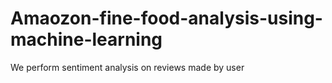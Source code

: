 # Amaozon-fine-food-analysis-using-machine-learning
We perform sentiment analysis on reviews made by user 

